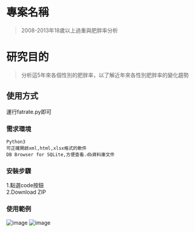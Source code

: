 # 專案名稱
> 2008-2013年18歲以上過重與肥胖率分析

# 研究目的
> 分析這5年來各個性別的肥胖率，以了解近年來各性別肥胖率的變化趨勢<br>

## 使用方式

運行fatrate.py即可

### 需求環境

```
Python3
可正確開啟xml,html,xlsx格式的軟件
DB Browser for SQLite,方便查看.db資料庫文件
```

### 安裝步驟

1.點選code按鈕<br>
2.Download ZIP

### 使用範例
![image](https://user-images.githubusercontent.com/122202405/219379908-9fa8c079-b878-4b13-8d25-f4318b89fad4.png)
![image](https://user-images.githubusercontent.com/122202405/219381205-559665e5-14ad-46f9-9ab7-858ca8354733.png)

